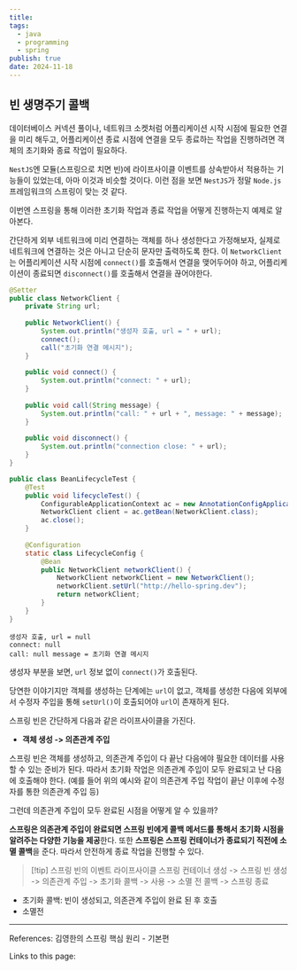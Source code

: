 ```yaml
---
title: 
tags:
  - java
  - programming
  - spring
publish: true
date: 2024-11-18
---
```

## 빈 생명주기 콜백
데이터베이스 커넥션 풀이나, 네트워크 소켓처럼 어플리케이션 시작 시점에 필요한 연결을 미리 해두고, 어플리케이션 종료 시점에 연결을 모두 종료하는 작업을 진행하려면 객체의 초기화와 종료 작업이 필요하다.

`NestJS`엔 모듈(스프링으로 치면 빈)에 라이프사이클 이벤트를 상속받아서 적용하는 기능들이 있었는데, 아마 이것과 비슷할 것이다. 이런 점을 보면 `NestJS`가 정말 `Node.js` 프레임워크의 스프링이 맞는 것 같다.

이번엔 스프링을 통해 이러한 초기화 작업과 종료 작업을 어떻게 진행하는지 예제로 알아본다.

간단하게 외부 네트워크에 미리 연결하는 객체를 하나 생성한다고 가정해보자, 실제로 네트워크에 연결하는 것은 아니고 단순히 문자만 출력하도록 한다. 이 `NetworkClient`는 어플리케이션 시작 시점에 `connect()`를 호출해서 연결을 맺어두어야 하고, 어플리케이션이 종료되면 `disconnect()`를 호출해서 연결을 끊어야한다.

```java title="NetworkClient.java"
@Setter  
public class NetworkClient {  
    private String url;  
  
    public NetworkClient() {  
        System.out.println("생성자 호출, url = " + url);  
        connect();  
        call("초기화 연결 메시지");  
    }  
  
    public void connect() {  
        System.out.println("connect: " + url);  
    }  
  
    public void call(String message) {  
        System.out.println("call: " + url + ", message: " + message);  
    }  
  
    public void disconnect() {  
        System.out.println("connection close: " + url);  
    }  
}
```

```java title="BeanLifecycleTest.java"
public class BeanLifecycleTest {  
    @Test  
    public void lifecycleTest() {  
        ConfigurableApplicationContext ac = new AnnotationConfigApplicationContext(LifecycleConfig.class);  
        NetworkClient client = ac.getBean(NetworkClient.class);  
        ac.close();  
    }  
  
    @Configuration  
    static class LifecycleConfig {  
        @Bean  
        public NetworkClient networkClient() {  
            NetworkClient networkClient = new NetworkClient();  
            networkClient.setUrl("http://hello-spring.dev");  
            return networkClient;  
        }  
    }  
}
```


```title="실행 결과"
생성자 호출, url = null
connect: null
call: null message = 초기화 연결 메시지
```

생성자 부분을 보면, `url` 정보 없이 `connect()`가 호출된다.

당연한 이야기지만 객체를 생성하는 단계에는 `url`이 없고, 객체를 생성한 다음에 외부에서 수정자 주입을 통해 `setUrl()`이 호출되어야 `url`이 존재하게 된다.

스프링 빈은 간단하게 다음과 같은 라이프사이클을 가진다.
- **객체 생성 -> 의존관계 주입**

스프링 빈은 객체를 생성하고, 의존관계 주입이 다 끝난 다음에야 필요한 데이터를 사용할 수 있는 준비가 된다. 따라서 초기화 작업은 의존관계 주입이 모두 완료되고 난 다음에 호출해야 한다. (예를 들어 위의 예시와 같이 의존관계 주입 작업이 끝난 이후에 수정자를 통한 의존관계 주입 등)

그런데 의존관계 주입이 모두 완료된 시점을 어떻게 알 수 있을까?

**스프링은 의존관계 주입이 완료되면 스프링 빈에게 콜백 메서드를 통해서 초기화 시점을 알려주는 다양한 기능을 제공**한다. 또한 **스프링은 스프링 컨테이너가 종료되기 직전에 소멸 콜백**을 준다. 따라서 안전하게 종료 작업을 진행할 수 있다.

> [!tip] 스프링 빈의 이벤트 라이프사이클 
> 스프링 컨테이너 생성 -> 스프링 빈 생성 -> 의존관계 주입 -> 초기화 콜백 -> 사용 -> 소멸 전 콜백 -> 스프링 종료
> 

- 초기화 콜백: 빈이 생성되고, 의존관계 주입이 완료 된 후 호출
- 소멸전 

---
References: 김영한의 스프링 핵심 원리 - 기본편

Links to this page: 